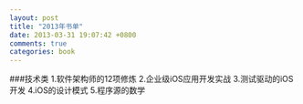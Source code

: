 ```yaml
---
layout: post
title: "2013年书单"
date: 2013-03-31 19:07:42 +0800
comments: true
categories: book
---
```

###技术类
1.软件架构师的12项修炼
2.企业级iOS应用开发实战
3.测试驱动的iOS开发
4.iOS的设计模式
5.程序源的数学